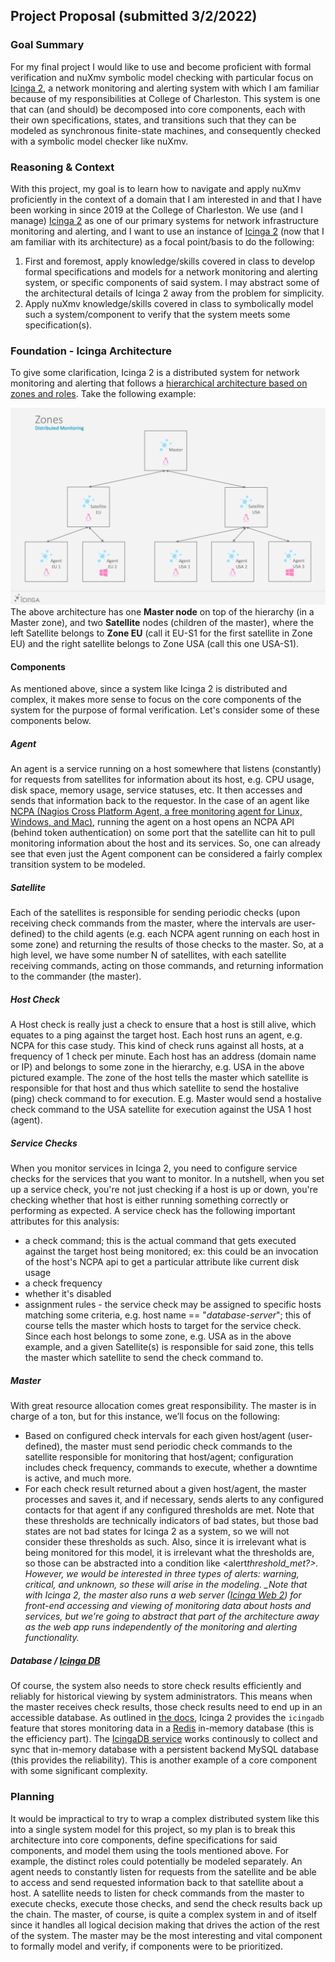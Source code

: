 ## Project Proposal (submitted 3/2/2022)

### Goal Summary

For my final project I would like to use and become proficient with formal verification and nuXmv symbolic model checking with particular focus on [Icinga 2](https://icinga.com/docs/icinga-2/latest/doc/01-about/), a network monitoring and alerting system with which I am familiar because of my responsibilities at College of Charleston. This system is one that can (and should) be decomposed into core components, each with their own specifications, states, and transitions such that they can be modeled as synchronous finite-state machines, and consequently checked with a symbolic model checker like nuXmv.

### Reasoning & Context

With this project, my goal is to learn how to navigate and apply nuXmv proficiently in the context of a domain that I am interested in and that I have been working in since 2019 at the College of Charleston. We use (and I manage) [Icinga 2](https://icinga.com/docs/icinga-2/latest/doc/01-about/) as one of our primary systems for network infrastructure monitoring and alerting, and I want to use an instance of [Icinga 2](https://icinga.com/docs/icinga-2/latest/doc/01-about/) (now that I am familiar with its architecture) as a focal point/basis to do the following:

1. First and foremost, apply knowledge/skills covered in class to develop formal specifications and
   models for a network monitoring and alerting system, or specific components of said system. I may
   abstract some of the architectural details of Icinga 2 away from the problem for simplicity.
2. Apply nuXmv knowledge/skills covered in class to symbolically model such a system/component to
   verify that the system meets some specification(s).

### Foundation - Icinga Architecture

To give some clarification, Icinga 2 is a distributed system for network monitoring and alerting that follows a [hierarchical architecture based on zones and roles](https://icinga.com/docs/icinga-2/latest/doc/06-distributed-monitoring/). Take the following example:

![Icinga 2 distributed monitoring & zones](img/icinga2_distributed_monitoring_zones.png)
The above architecture has one **Master node** on top of the hierarchy (in a Master zone), and two **Satellite** nodes (children of the master), where the left Satellite belongs to **Zone EU** (call it EU-S1 for the first satellite in Zone EU) and the right satellite belongs to Zone USA (call this one USA-S1).

#### Components

As mentioned above, since a system like Icinga 2 is distributed and complex, it makes more sense to focus on the core components of the system for the purpose of formal verification. Let's consider some of these components below.

##### Agent

An agent is a service running on a host somewhere that listens (constantly) for requests from satellites
for information about its host, e.g. CPU usage, disk space, memory usage, service statuses, etc. It then
accesses and sends that information back to the requestor. In the case of an agent like [NCPA (Nagios Cross Platform Agent, a free monitoring agent for Linux, Windows, and Mac)](https://www.nagios.org/ncpa/), running the agent on a host opens an NCPA API (behind token authentication) on some port that the satellite can hit to pull monitoring information about the host and its services. So, one can already see that even just the Agent component can be considered a fairly complex transition system to be modeled.

##### Satellite

Each of the satellites is responsible for sending periodic checks (upon receiving check commands from
the master, where the intervals are user-defined) to the child agents (e.g. each NCPA agent running on each host in some zone) and returning the results of those checks to the master. So, at a high level, we have some number N of satellites, with each satellite receiving commands, acting on those commands, and returning information to the commander (the master).

##### Host Check

A Host check is really just a check to ensure that a host is still alive, which equates to a ping against the target host. Each host runs an agent, e.g. NCPA for this case study. This kind of check runs against all hosts, at a frequency of 1 check per minute. Each host has an address (domain name or IP) and belongs to some zone in the hierarchy, e.g. USA in the above pictured example. The zone of the host tells the master which satellite is responsible for that host and thus which satellite to send the hostalive (ping) check command to for execution. E.g. Master would send a hostalive check command to the USA satellite for execution against the USA 1 host (agent).

##### Service Checks

When you monitor services in Icinga 2, you need to configure service checks for the services that you want to monitor. In a nutshell, when you set up a service check, you're not just checking if a host is up or down, you're checking whether that host is either running something correctly or performing as expected. A service check has the following important attributes for this analysis:

- a check command; this is the actual command that gets executed against the target host being monitored; ex: this could be an invocation of the host's NCPA api to get a particular attribute like current disk usage
- a check frequency
- whether it's disabled
- assignment rules - the service check may be assigned to specific hosts matching some criteria, e.g. host name == "_database-server_"; this of course tells the master which hosts to target for the service check. Since each host belongs to some zone, e.g. USA as in the above example, and a given Satellite(s) is responsible for said zone, this tells the master which satellite to send the check command to.

##### Master

With great resource allocation comes great responsibility. The master is in charge of a ton, but for this
instance, we’ll focus on the following:

- Based on configured check intervals for each given host/agent (user-defined), the master must send
  periodic check commands to the satellite responsible for monitoring that host/agent; configuration includes check frequency, commands to execute, whether a downtime is active, and much more.
- For each check result returned about a given host/agent, the master processes and saves it, and if
  necessary, sends alerts to any configured contacts for that agent if any configured thresholds are met.
  Note that these thresholds are technically indicators of bad states, but those bad states are not bad
  states for Icinga 2 as a system, so we will not consider these thresholds as such. Also, since it is irrelevant
  what is being monitored for this model, it is irrelevant what the thresholds are, so those can be
  abstracted into a condition like <alert*threshold_met?>. However, we would be interested in three types
  of alerts: warning, critical, and unknown, so these will arise in the modeling. \_Note that with Icinga 2, the master also runs a web server ([Icinga Web 2](https://icinga.com/docs/icinga-web-2/latest/doc/01-About/#:~:text=Icinga%20Web%202%20is%20a,and%20easily%20extensible%20with%20modules.)) for front-end accessing and viewing of monitoring data about hosts and services, but we're going to abstract that part of the architecture away as the web app runs independently of the monitoring and alerting functionality.*

##### Database / [Icinga DB](https://icinga.com/docs/icinga-2/latest/doc/14-features/#icinga-db)

Of course, the system also needs to store check results efficiently and reliably for historical viewing by system administrators. This means when the master receives check results, those check results need to end up in an accessible database. As outlined in [the docs](https://icinga.com/docs/icinga-2/latest/doc/14-features/#icinga-db), Icinga 2 provides the `icingadb` feature that stores monitoring data in a [Redis](https://redis.io) in-memory database (this is the efficiency part). The [IcingaDB service](https://github.com/icinga/icingadb) works continously to collect and sync that in-memory database with a persistent backend MySQL database (this provides the reliability). This is another example of a core component with some significant complexity.

### Planning

It would be impractical to try to wrap a complex distributed system like this into a single system model
for this project, so my plan is to break this architecture into core components, define specifications for
said components, and model them using the tools mentioned above. For example, the distinct roles
could potentially be modeled separately. An agent needs to constantly listen for requests from the
satellite and be able to access and send requested information back to that satellite about a host. A
satellite needs to listen for check commands from the master to execute checks, execute those checks,
and send the check results back up the chain. The master, of course, is quite a complex system in and of itself since it
handles all logical decision making that drives the action of the rest of the system. The master may be
the most interesting and vital component to formally model and verify, if components were to be
prioritized.

